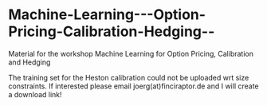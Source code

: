 # Machine-Learning---Option-Pricing-Calibration-Hedging--
Material for the workshop Machine Learning for Option Pricing, Calibration and Hedging

The training set for the Heston calibration could not be uploaded wrt size constraints. If interested please email joerg(at)finciraptor.de and I will create a download link!
